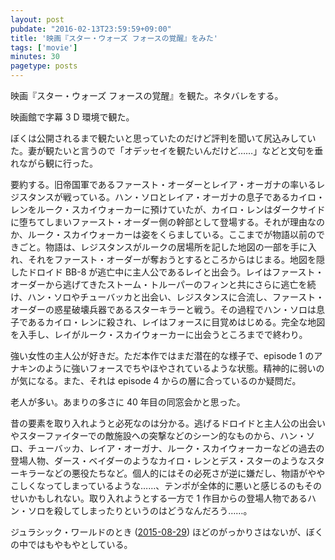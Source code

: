 ```yaml
---
layout: post
pubdate: "2016-02-13T23:59:59+09:00"
title: '映画『スター・ウォーズ フォースの覚醒』をみた'
tags: ['movie']
minutes: 30
pagetype: posts
---
```

映画『スター・ウォーズ フォースの覚醒』を観た。ネタバレをする。

映画館で字幕 3 D 環境で観た。

ぼくは公開されるまで観たいと思っていたのだけど評判を聞いて尻込みしていた。妻が観たいと言うので「オデッセイを観たいんだけど……」などと文句を垂れながら観に行った。

要約する。旧帝国軍であるファースト・オーダーとレイア・オーガナの率いるレジスタンスが戦っている。ハン・ソロとレイア・オーガナの息子であるカイロ・レンをルーク・スカイウォーカーに預けていたが、カイロ・レンはダークサイドに堕ちてしまいファースト・オーダー側の幹部として登場する。それが理由なのか、ルーク・スカイウォーカーは姿をくらましている。ここまでが物語以前のできごと。物語は、レジスタンスがルークの居場所を記した地図の一部を手に入れ、それをファースト・オーダーが奪おうとするところからはじまる。地図を隠したドロイド BB-8 が逃亡中に主人公であるレイと出会う。レイはファースト・オーダーから逃げてきたストーム・トルーパーのフィンと共にさらに逃亡を続け、ハン・ソロやチューバッカと出会い、レジスタンスに合流し、ファースト・オーダーの惑星破壊兵器であるスターキラーと戦う。その過程でハン・ソロは息子であるカイロ・レンに殺され、レイはフォースに目覚めはじめる。完全な地図を入手し、レイがルーク・スカイウォーカーに出会うところまでで終わり。

強い女性の主人公が好きだ。ただ本作ではまだ潜在的な様子で、episode 1 のアナキンのように強いフォースでちやほやされているような状態。精神的に弱いのが気になる。また、それは episode 4 からの層に合っているのか疑問だ。

老人が多い。あまりの多さに 40 年目の同窓会かと思った。

昔の要素を取り入れようと必死なのは分かる。逃げるドロイドと主人公の出会いやスターファイターでの敵施設への突撃などのシーン的なものから、ハン・ソロ、チューバッカ、レイア・オーガナ、ルーク・スカイウォーカーなどの過去の登場人物、ダース・ベイダーのようなカイロ・レンとデス・スターのようなスターキラーなどの悪役たちなど。個人的にはその必死さが逆に嫌だし、物語がややこしくなってしまっているような……、テンポが全体的に悪いと感じるのもそのせいかもしれない。取り入れようとする一方で 1 作目からの登場人物であるハン・ソロを殺してしまったりというのはどうなんだろう……。

ジュラシック・ワールドのとき ([2015-08-29][]) ほどのがっかりさはないが、ぼくの中ではもやもやとしている。

[2015-08-29]: http://blog.bouzuya.net/2015/08/29/
